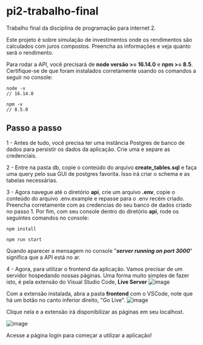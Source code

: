# pi2-trabalho-final
Trabalho final da disciplina de programação para internet 2.

Este projeto é sobre simulação de investimentos onde os rendimentos são calculados com juros compostos. Preencha as informações e veja quanto será o rendimento.

Para rodar a API, você precisará de **node versão >= 16.14.0** e **npm >= 8.5**. Certifique-se de que foram instalados corretamente usando os comandos a seguir no console:
```
node -v
// 16.14.0
```

```
npm -v
// 8.5.0
```

## Passo a passo
1 - Antes de tudo, você precisa ter uma instância Postgres de banco de dados para persistir os dados da aplicação. Crie uma e separe as credenciais. 

2 - Entre na pasta db, copie o conteúdo do arquivo **create_tables.sql** e faça uma query pelo sua GUI de postgres favorita. Isso irá criar o schema e as tabelas necessárias.

3 - Agora navegue até o diretório **api**, crie um arquivo **.env**, copie o conteúdo do arquivo .env.example e repasse para o .env recém criado.
Preencha corretamente com as credencias do seu banco de dados criado no passo 1.
Por fim, com seu console dentro do diretório **api**, rode os seguintes comandos no console: 
```
npm install
```
```
npm run start
```
Quando aparecer a mensagem no console "***server running on port 3000***" significa que a API está no ar.

4 - Agora, para utilizar o frontend da aplicação. Vamos precisar de um servidor hospedando nossas páginas. Uma forma muito simples de fazer isto, é pela extensão do Visual Studio Code, **Live Server**
![image](https://user-images.githubusercontent.com/72604637/167271719-91812863-11a0-4ea6-94b7-7242718e4880.png)

Com a extensão instalada, abra a pasta **frontend** com o VSCode, note que há um botão no canto inferior direito, "Go Live".
![image](https://user-images.githubusercontent.com/72604637/167271796-1e6e8ff4-ade2-49ee-b1d2-90f8eb7de91b.png)

Clique nela e a extensão irá disponibilizar as páginas em seu localhost.

![image](https://user-images.githubusercontent.com/72604637/167271829-9720e7c1-d310-4b9c-96ad-6974ccee64f3.png)

Acesse a página login para começar a utilizar a aplicação!

